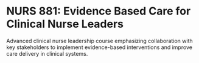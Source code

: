 # NURS 881: Evidence Based Care for Clinical Nurse Leaders

Advanced clinical nurse leadership course emphasizing collaboration with key stakeholders to implement evidence-based interventions and improve care delivery in clinical systems.